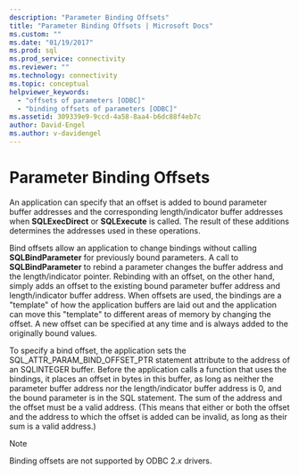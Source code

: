 ```yaml
---
description: "Parameter Binding Offsets"
title: "Parameter Binding Offsets | Microsoft Docs"
ms.custom: ""
ms.date: "01/19/2017"
ms.prod: sql
ms.prod_service: connectivity
ms.reviewer: ""
ms.technology: connectivity
ms.topic: conceptual
helpviewer_keywords: 
  - "offsets of parameters [ODBC]"
  - "binding offsets of parameters [ODBC]"
ms.assetid: 309339e9-9ccd-4a58-8aa4-b6dc88f4eb7c
author: David-Engel
ms.author: v-davidengel
---
```

# Parameter Binding Offsets
An application can specify that an offset is added to bound parameter buffer addresses and the corresponding length/indicator buffer addresses when **SQLExecDirect** or **SQLExecute** is called. The result of these additions determines the addresses used in these operations.  
  
 Bind offsets allow an application to change bindings without calling **SQLBindParameter** for previously bound parameters. A call to **SQLBindParameter** to rebind a parameter changes the buffer address and the length/indicator pointer. Rebinding with an offset, on the other hand, simply adds an offset to the existing bound parameter buffer address and length/indicator buffer address. When offsets are used, the bindings are a "template" of how the application buffers are laid out and the application can move this "template" to different areas of memory by changing the offset. A new offset can be specified at any time and is always added to the originally bound values.  
  
 To specify a bind offset, the application sets the SQL_ATTR_PARAM_BIND_OFFSET_PTR statement attribute to the address of an SQLINTEGER buffer. Before the application calls a function that uses the bindings, it places an offset in bytes in this buffer, as long as neither the parameter buffer address nor the length/indicator buffer address is 0, and the bound parameter is in the SQL statement. The sum of the address and the offset must be a valid address. (This means that either or both the offset and the address to which the offset is added can be invalid, as long as their sum is a valid address.)  
  
> [!NOTE]  
>  Binding offsets are not supported by ODBC 2.*x* drivers.

